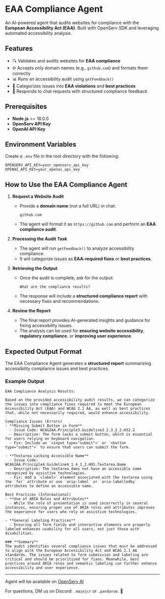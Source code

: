# EAA Compliance Agent

An AI-powered agent that audits websites for compliance with the **European Accessibility Act (EAA)**. Built with OpenServ SDK and leveraging automated accessibility analysis.

## Features

- 🔍 Validates and audits websites for **EAA compliance**
- 🌐 Accepts only domain names (e.g., `github.com`) and formats them correctly
- 📊 Runs an accessibility audit using `getFeedback()`
- 📑 Categorizes issues into **EAA violations** and **best practices**
- 🤖 Responds to chat requests with structured compliance feedback

## Prerequisites

- **Node.js** >= 18.0.0
- **OpenServ API Key**
- **OpenAI API Key**

## Environment Variables

Create a `.env` file in the root directory with the following:
```env
OPENSERV_API_KEY=your_openserv_api_key
OPENAI_API_KEY=your_openai_api_key
```

## How to Use the EAA Compliance Agent

1. **Request a Website Audit**  
   - Provide a **domain name** (not a full URL) in chat:  
     ```
     github.com
     ```
   - The agent will format it as `https://github.com` and perform an **EAA compliance audit**.

2. **Processing the Audit Task**  
   - The agent will run `getFeedback()` to analyze accessibility compliance.
   - It will categorize issues as **EAA-required fixes** or **best practices**.

3. **Retrieving the Output**  
   - Once the audit is complete, ask for the output:
     ```
     What are the compliance results?
     ```
   - The response will include a **structured compliance report** with necessary fixes and recommendations.

4. **Review the Report**  
   - The final report provides AI-generated insights and guidance for fixing accessibility issues.
   - The analysis can be used for **ensuring website accessibility**, **regulatory compliance**, or **improving user experience**.

## Expected Output Format

The EAA Compliance Agent generates a **structured report** summarizing accessibility compliance issues and best practices.

### **Example Output**
```
EAA Compliance Analysis Results:

Based on the provided accessibility audit results, we can categorize the issues into compliance fixes required to meet the European Accessibility Act (EAA) and WCAG 2.1 AA, as well as best practices that, while not necessarily required, would enhance accessibility.

Compliance Issues (Errors)
- **Missing Submit Button in Form**
  - Issue Code: WCAG2AA.Principle3.Guideline3_2.3_2_2.H32.2
  - Description: The form lacks a submit button, which is essential for users relying on keyboard navigation.
  - Fix: Include an `<input type="submit">` or `<button type="submit">` to ensure that users can submit the form.

- **Textarea Lacking Accessible Name**
  - Issue Code: WCAG2AA.Principle4.Guideline4_1.4_1_2.H91.Textarea.Name
  - Description: The textarea does not have an accessible name recognized by assistive technologies.
  - Fix: Add a `<label>` element associated with the textarea using the `for` attribute or use `aria-label` or `aria-labelledby` attributes to define an accessible name.

Best Practices (Informational)
- **Use of ARIA Roles and Attributes**
  - While the role of presentation is used incorrectly in several instances, ensuring proper use of ARIA roles and attributes improves the experience for users who rely on assistive technologies.

- **General Labeling Practices**
  - Ensuring all form fields and interactive elements are properly labeled enhances usability for all users, not just those with disabilities.

### **Summary**
The audit identifies several compliance issues that must be addressed to align with the European Accessibility Act and WCAG 2.1 AA standards. The issues related to form submission and labeling are critical and should be prioritized for fixes. Meanwhile, best practices around ARIA roles and semantic labeling can further enhance accessibility and user experience.
```

---

Agent will be available on [OpenServ AI](https://openserv.ai/)

For questions, DM us on Discord: `.mainjcr` or `.pandaroe`. 🚀
